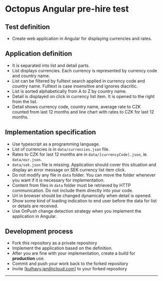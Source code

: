 # Octopus Angular pre-hire test

## Test definition

* Create web application in Angular for displaying currencies and rates.

## Application definition
  * It is separated into list and detail parts.
  * List displays currencies. Each currency is represented by currency code and country name.
  * List can be filtered by fulltext search applied in currency code and country name. Fulltext is case insensitive and ignores diacritic.
  * List is sorted alphabetically from A to Z by country name.
  * Detail is displayed on click in currency list item. It is opened to the right from the list.
  * Detail shows currency code, country name, average rate to CZK counted from last 12 months and line chart with rates to CZK for last 12 months.

## Implementation specification
  * Use typescript as a programming language.
  * List of currencies is in `data/currencies.json` file.
  * Rates to CZK for last 12 months are in `data/[currencyCode].json`, ie. `data/eur.json`.
  * `data/sek.json` file is missing. Application should cover this situation and display an error message on SEK currency list item click.
  * Do not modify any file in `data` folder. You can move the folder whenever you want if it is necessary for implementation.
  * Content from files in `data` folder must be retrieved by HTTP communication. Do not include them directly into your code.
  * Url in browser should be changed dynamically when detail is opened.
  * Show some kind of loading indication to end user before the data for list or details are received.
  * Use OnPush change detection strategy when you implement the application in Angular.

## Development process
* Fork this repository as a private repository
* Implement the application based on the definition.
* After you are fine with your implementation, create a build for **production** use.
* Commit and push your work back to the forked repository
* Invite [kulhavy.jan@icloud.com] to your forked repository
****
